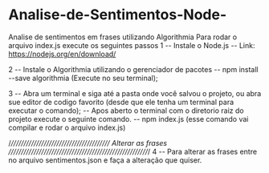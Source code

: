 # Analise-de-Sentimentos-Node-
Analise de sentimentos em frases utilizando Algorithmia 
Para rodar o arquivo index.js  execute os seguintes passos
 1 -- Instale o Node.js
    -- Link: https://nodejs.org/en/download/
 
 2 -- Instale o Algorithmia utilizando o gerenciador de pacotes
     -- npm install --save algorithmia (Execute no seu terminal);
     
 3 -- Abra um terminal e siga até a pasta onde você salvou o projeto, ou abra sue editor de codigo favorito
 (desde que ele tenha um terminal para executar o comando);
    -- Apos aberto o terminal com o diretorio raiz do projeto execute o seguinte comando.
       -- npm index.js (esse comando vai compilar e rodar o arquivo index.js)

/*/////////////////////////////////////// Alterar as frases ///////////////////////////////////////////////////////*/
4 -- Para alterar as frases entre no arquivo sentimentos.json e faça a alteração que quiser.
